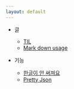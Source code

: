 ```yaml
---
layout: default
---
```


* 글
  * [TIL](til)
  * [Mark down usage](theme_mark_down_usage)

* 기능
  * [한글이 안 써져요](hangul_not_working)
  * [Pretty Json](pretty_printing_json)
